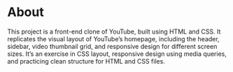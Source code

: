 # About

This project is a front-end clone of YouTube, built using HTML and CSS. It replicates the visual layout of YouTube’s homepage, including the header, sidebar, video thumbnail grid, and responsive design for different screen sizes. It’s an exercise in CSS layout, responsive design using media queries, and practicing clean structure for HTML and CSS files.
